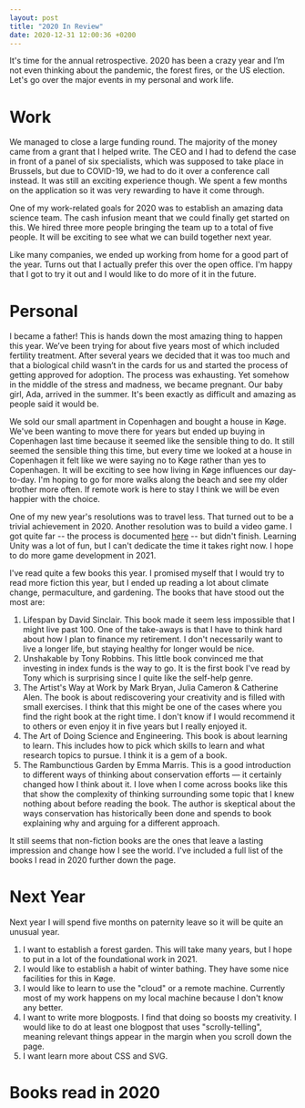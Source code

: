 ```yaml
---
layout: post
title: "2020 In Review"
date: 2020-12-31 12:00:36 +0200
---
```


It's time for the annual retrospective. 2020 has been a crazy year and I’m not even thinking about the pandemic, the forest fires, or the US election. Let's go over the major events in my personal and work life.

# Work
We managed to close a large funding round. The majority of the money came from a grant that I helped write. The CEO and I had to defend the case in front of a panel of six specialists, which was supposed to take place in Brussels, but due to COVID-19, we had to do it over a conference call instead. It was still an exciting experience though. We spent a few months on the application so it was very rewarding to have it come through.

One of my work-related goals for 2020 was to establish an amazing data science team. The cash infusion meant that we could finally get started on this. We hired three more people bringing the team up to a total of five people. It will be exciting to see what we can build together next year.

Like many companies, we ended up working from home for a good part of the year. Turns out that I actually prefer this over the open office. I'm happy that I got to try it out and I would like to do more of it in the future.

# Personal
I became a father! This is hands down the most amazing thing to happen this year. We’ve been trying for about five years most of which included fertility treatment. After several years we decided that it was too much and that a biological child wasn’t in the cards for us and started the process of getting approved for adoption. The process was exhausting. Yet somehow in the middle of the stress and madness, we became pregnant. Our baby girl, Ada, arrived in the summer. It's been exactly as difficult and amazing as people said it would be.

We sold our small apartment in Copenhagen and bought a house in Køge. We've been wanting to move there for years but ended up buying in Copenhagen last time because it seemed like the sensible thing to do. It still seemed the sensible thing this time, but every time we looked at a house in Copenhagen it felt like we were saying no to Køge rather than yes to Copenhagen. It will be exciting to see how living in Køge influences our day-to-day. I'm hoping to go for more walks along the beach and see my older brother more often. If remote work is here to stay I think we will be even happier with the choice.

One of my new year's resolutions was to travel less. That turned out to be a trivial achievement in 2020. Another resolution was to build a video game. I got quite far -- the process is documented [here](/devlog) -- but didn't finish. Learning Unity was a lot of fun, but I can't dedicate the time it takes right now. I hope to do more game development in 2021. 

I've read quite a few books this year. I promised myself that I would try to read more fiction this year, but I ended up reading a lot about climate change, permaculture, and gardening. The books that have stood out the most are:
1. Lifespan by David Sinclair. This book made it seem less impossible that I might live past 100. One of the take-aways is that I have to think hard about how I plan to finance my retirement. I don't necessarily want to live a longer life, but staying healthy for longer would be nice.
1. Unshakable by Tony Robbins. This little book convinced me that investing in index funds is the way to go. It is the first book I've read by Tony which is surprising since I quite like the self-help genre.
1. The Artist's Way at Work by Mark Bryan, Julia Cameron & Catherine Alen. The book is about rediscovering your creativity and is filled with small exercises. I think that this might be one of the cases where you find the right book at the right time. I don't know if I would recommend it to others or even enjoy it in five years but I really enjoyed it.
1. The Art of Doing Science and Engineering. This book is about learning to learn. This includes how to pick which skills to learn and what research topics to pursue. I think it is a gem of a book.
1. The Rambunctious Garden by Emma Marris. This is a good introduction to different ways of thinking about conservation efforts — it certainly changed how I think about it. I love when I come across books like this that show the complexity of thinking surrounding some topic that I knew nothing about before reading the book. The author is skeptical about the ways conservation has historically been done and spends to book explaining why and arguing for a different approach.

It still seems that non-fiction books are the ones that leave a lasting impression and change how I see the world. I've included a full list of the books I read in 2020 further down the page.

# Next Year
Next year I will spend five months on paternity leave so it will be quite an unusual year.

1. I want to establish a forest garden. This will take many years, but I hope to put in a lot of the foundational work in 2021.
1. I would like to establish a habit of winter bathing. They have some nice facilities for this in Køge.
1. I would like to learn to use the "cloud" or a remote machine. Currently most of my work happens on my local machine because I don't know any better.
1. I want to write more blogposts. I find that doing so boosts my creativity. I would like to do at least one blogpost that uses "scrolly-telling", meaning relevant things appear in the margin when you scroll down the page.
1. I want learn more about CSS and SVG. 


# Books read in 2020
<div class="grid"></div>

<link rel="stylesheet" href="/css/2020-in-review.css">
<script type='text/javascript'  src='/js/2020-in-review/2020-in-review.js'></script>